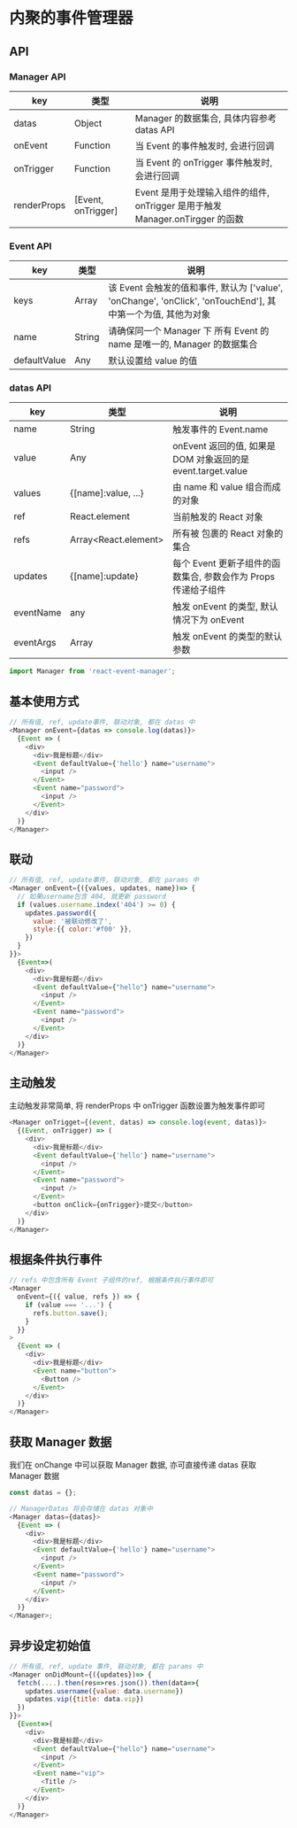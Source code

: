 # 内聚的事件管理器

## API

### Manager API

| key         | 类型               | 说明                                                                          |
| ----------- | ------------------ | ----------------------------------------------------------------------------- |
| datas       | Object             | Manager 的数据集合, 具体内容参考 datas API                                    |
| onEvent     | Function           | 当 Event 的事件触发时, 会进行回调                                             |
| onTrigger   | Function           | 当 Event 的 onTrigger 事件触发时, 会进行回调                                  |
| renderProps | [Event, onTrigger] | Event 是用于处理输入组件的组件, onTrigger 是用于触发 Manager.onTirgger 的函数 |

### Event API

| key          | 类型          | 说明                                                                                                         |
| ------------ | ------------- | ------------------------------------------------------------------------------------------------------------ |
| keys         | Array<String> | 该 Event 会触发的值和事件, 默认为 ['value', 'onChange', 'onClick', 'onTouchEnd'], 其中第一个为值, 其他为对象 |
| name         | String        | 请确保同一个 Manager 下 所有 Event 的 name 是唯一的, Manager 的数据集合                                      |
| defaultValue | Any           | 默认设置给 value 的值                                                                                        |

### datas API

| key       | 类型                 | 说明                                                           |
| --------- | -------------------- | -------------------------------------------------------------- |
| name      | String               | 触发事件的 Event.name                                          |
| value     | Any                  | onEvent 返回的值, 如果是 DOM 对象返回的是 event.target.value   |
| values    | {[name]:value, ...}  | 由 name 和 value 组合而成的对象                                |
| ref       | React.element        | 当前触发的 React 对象                                          |
| refs      | Array<React.element> | 所有被 <Event /> 包裹的 React 对象的集合                       |
| updates   | {[name]:update}      | 每个 Event 更新子组件的函数集合, 参数会作为 Props 传递给子组件 |
| eventName | any                  | 触发 onEvent 的类型, 默认情况下为 onEvent                      |
| eventArgs | Array<any>           | 触发 onEvent 的类型的默认参数                                  |

```js
import Manager from 'react-event-manager';
```

## 基本使用方式

```js
// 所有值, ref, update事件, 联动对象, 都在 datas 中
<Manager onEvent={datas => console.log(datas)}>
  {Event => (
    <div>
      <div>我是标题</div>
      <Event defaultValue={'hello'} name="username">
        <input />
      </Event>
      <Event name="password">
        <input />
      </Event>
    </div>
  )}
</Manager>
```

## 联动

```js
// 所有值, ref, update事件, 联动对象, 都在 params 中
<Manager onEvent={({values, updates, name})=> {
  // 如果username包含 404, 就更新 password
  if (values.username.index('404') >= 0) {
    updates.password({
      value: '被联动修改了',
      style:{{ color:'#f00' }},
    })
  }
}}>
  {Event=>(
    <div>
      <div>我是标题</div>
      <Event defaultValue={"hello"} name="username">
        <input />
      </Event>
      <Event name="password">
        <input />
      </Event>
    </div>
  )}
</Manager>
```

## 主动触发

主动触发非常简单, 将 renderProps 中 onTrigger 函数设置为触发事件即可

```js
<Manager onTrigget={(event, datas) => console.log(event, datas)}>
  {(Event, onTrigger) => (
    <div>
      <div>我是标题</div>
      <Event defaultValue={'hello'} name="username">
        <input />
      </Event>
      <Event name="password">
        <input />
      </Event>
      <button onClick={onTrigger}>提交</button>
    </div>
  )}
</Manager>
```

## 根据条件执行事件

```js
// refs 中包含所有 Event 子组件的ref, 根据条件执行事件即可
<Manager
  onEvent={({ value, refs }) => {
    if (value === '...') {
      refs.button.save();
    }
  }}
>
  {Event => (
    <div>
      <div>我是标题</div>
      <Event name="button">
        <Button />
      </Event>
    </div>
  )}
</Manager>
```

## 获取 Manager 数据

我们在 onChange 中可以获取 Manager 数据, 亦可直接传递 datas 获取 Manager 数据

```js
const datas = {};

// ManagerDatas 将会存储在 datas 对象中
<Manager datas={datas}>
  {Event => (
    <div>
      <div>我是标题</div>
      <Event defaultValue={'hello'} name="username">
        <input />
      </Event>
      <Event name="password">
        <input />
      </Event>
    </div>
  )}
</Manager>;
```

## 异步设定初始值

```js
// 所有值, ref, update 事件, 联动对象, 都在 params 中
<Manager onDidMount={({updates})=> {
  fetch(....).then(res=>res.json()).then(data=>{
    updates.username({value: data.username})
    updates.vip({title: data.vip})
  })
}}>
  {Event=>(
    <div>
      <div>我是标题</div>
      <Event defaultValue={"hello"} name="username">
        <input />
      </Event>
      <Event name="vip">
        <Title />
      </Event>
    </div>
  )}
</Manager>
```
